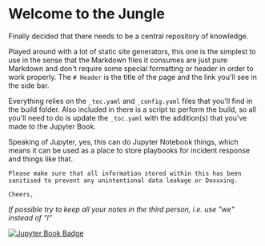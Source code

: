 # Welcome to the Jungle

Finally decided that there needs to be a central repository of knowledge.

Played around with a lot of static site generators, this one is the simplest to use in the sense that the Markdown files it consumes are just pure Markdown and don't require some special formatting or header in order to work properly. The `# Header` is the title of the page and the link you'll see in the side bar.

Everything relies on the `_toc.yaml` and `_config.yaml` files that you'll find in the build folder. Also included in there is a script to perform the build, so all you'll need to do is update the `_toc.yaml` with the addition(s) that you've made to the Jupyter Book.

Speaking of Jupyter, yes, this can do Jupyter Notebook things, which means it can be used as a place to store playbooks for incident response and things like that.

```{note}
Please make sure that all information stored within this has been sanitised to prevent any unintentional data leakage or Doxxxing.

Cheers,
```

*If possible try to keep all your notes in the third person, i.e. use "we" instead of "I"*

[![Jupyter Book Badge](https://jupyterbook.org/badge.svg)](http://jupyterbook.org)



